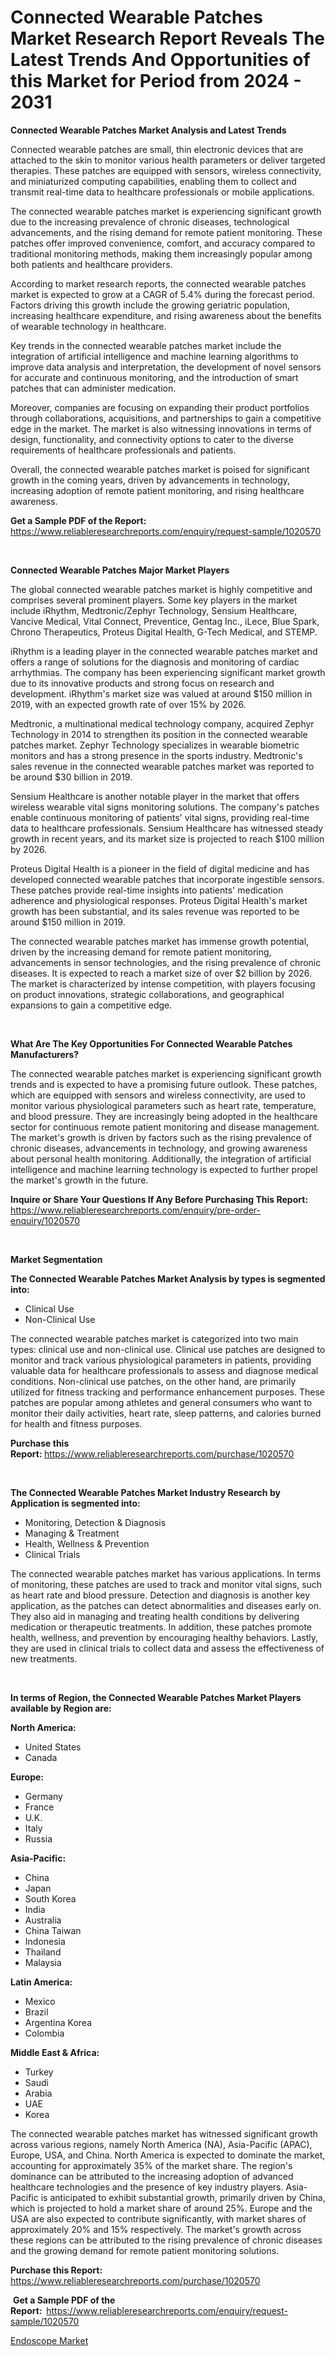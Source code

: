 <p><h1>Connected Wearable Patches Market Research Report Reveals The Latest Trends And Opportunities of this Market for Period from 2024 - 2031</h1></p><p><strong>Connected Wearable Patches Market Analysis and Latest Trends</strong></p>
<p><p>Connected wearable patches are small, thin electronic devices that are attached to the skin to monitor various health parameters or deliver targeted therapies. These patches are equipped with sensors, wireless connectivity, and miniaturized computing capabilities, enabling them to collect and transmit real-time data to healthcare professionals or mobile applications.</p><p>The connected wearable patches market is experiencing significant growth due to the increasing prevalence of chronic diseases, technological advancements, and the rising demand for remote patient monitoring. These patches offer improved convenience, comfort, and accuracy compared to traditional monitoring methods, making them increasingly popular among both patients and healthcare providers.</p><p>According to market research reports, the connected wearable patches market is expected to grow at a CAGR of 5.4% during the forecast period. Factors driving this growth include the growing geriatric population, increasing healthcare expenditure, and rising awareness about the benefits of wearable technology in healthcare.</p><p>Key trends in the connected wearable patches market include the integration of artificial intelligence and machine learning algorithms to improve data analysis and interpretation, the development of novel sensors for accurate and continuous monitoring, and the introduction of smart patches that can administer medication.</p><p>Moreover, companies are focusing on expanding their product portfolios through collaborations, acquisitions, and partnerships to gain a competitive edge in the market. The market is also witnessing innovations in terms of design, functionality, and connectivity options to cater to the diverse requirements of healthcare professionals and patients.</p><p>Overall, the connected wearable patches market is poised for significant growth in the coming years, driven by advancements in technology, increasing adoption of remote patient monitoring, and rising healthcare awareness.</p></p>
<p><strong>Get a Sample PDF of the Report:&nbsp;</strong> <a href="https://www.reliableresearchreports.com/enquiry/request-sample/1020570">https://www.reliableresearchreports.com/enquiry/request-sample/1020570</a></p>
<p>&nbsp;</p>
<p><strong>Connected Wearable Patches Major Market Players</strong></p>
<p><p>The global connected wearable patches market is highly competitive and comprises several prominent players. Some key players in the market include iRhythm, Medtronic/Zephyr Technology, Sensium Healthcare, Vancive Medical, Vital Connect, Preventice, Gentag Inc., iLece, Blue Spark, Chrono Therapeutics, Proteus Digital Health, G-Tech Medical, and STEMP.</p><p>iRhythm is a leading player in the connected wearable patches market and offers a range of solutions for the diagnosis and monitoring of cardiac arrhythmias. The company has been experiencing significant market growth due to its innovative products and strong focus on research and development. iRhythm's market size was valued at around $150 million in 2019, with an expected growth rate of over 15% by 2026.</p><p>Medtronic, a multinational medical technology company, acquired Zephyr Technology in 2014 to strengthen its position in the connected wearable patches market. Zephyr Technology specializes in wearable biometric monitors and has a strong presence in the sports industry. Medtronic's sales revenue in the connected wearable patches market was reported to be around $30 billion in 2019.</p><p>Sensium Healthcare is another notable player in the market that offers wireless wearable vital signs monitoring solutions. The company's patches enable continuous monitoring of patients' vital signs, providing real-time data to healthcare professionals. Sensium Healthcare has witnessed steady growth in recent years, and its market size is projected to reach $100 million by 2026.</p><p>Proteus Digital Health is a pioneer in the field of digital medicine and has developed connected wearable patches that incorporate ingestible sensors. These patches provide real-time insights into patients' medication adherence and physiological responses. Proteus Digital Health's market growth has been substantial, and its sales revenue was reported to be around $150 million in 2019.</p><p>The connected wearable patches market has immense growth potential, driven by the increasing demand for remote patient monitoring, advancements in sensor technologies, and the rising prevalence of chronic diseases. It is expected to reach a market size of over $2 billion by 2026. The market is characterized by intense competition, with players focusing on product innovations, strategic collaborations, and geographical expansions to gain a competitive edge.</p></p>
<p>&nbsp;</p>
<p><strong>What Are The Key Opportunities For Connected Wearable Patches Manufacturers?</strong></p>
<p><p>The connected wearable patches market is experiencing significant growth trends and is expected to have a promising future outlook. These patches, which are equipped with sensors and wireless connectivity, are used to monitor various physiological parameters such as heart rate, temperature, and blood pressure. They are increasingly being adopted in the healthcare sector for continuous remote patient monitoring and disease management. The market's growth is driven by factors such as the rising prevalence of chronic diseases, advancements in technology, and growing awareness about personal health monitoring. Additionally, the integration of artificial intelligence and machine learning technology is expected to further propel the market's growth in the future.</p></p>
<p><strong>Inquire or Share Your Questions If Any Before Purchasing This Report:</strong> <a href="https://www.reliableresearchreports.com/enquiry/pre-order-enquiry/1020570">https://www.reliableresearchreports.com/enquiry/pre-order-enquiry/1020570</a></p>
<p>&nbsp;</p>
<p><strong>Market Segmentation</strong></p>
<p><strong>The Connected Wearable Patches Market Analysis by types is segmented into:</strong></p>
<p><ul><li>Clinical Use</li><li>Non-Clinical Use</li></ul></p>
<p><p>The connected wearable patches market is categorized into two main types: clinical use and non-clinical use. Clinical use patches are designed to monitor and track various physiological parameters in patients, providing valuable data for healthcare professionals to assess and diagnose medical conditions. Non-clinical use patches, on the other hand, are primarily utilized for fitness tracking and performance enhancement purposes. These patches are popular among athletes and general consumers who want to monitor their daily activities, heart rate, sleep patterns, and calories burned for health and fitness purposes.</p></p>
<p><strong>Purchase this Report:&nbsp;</strong><a href="https://www.reliableresearchreports.com/purchase/1020570">https://www.reliableresearchreports.com/purchase/1020570</a></p>
<p>&nbsp;</p>
<p><strong>The Connected Wearable Patches Market Industry Research by Application is segmented into:</strong></p>
<p><ul><li>Monitoring, Detection & Diagnosis</li><li>Managing & Treatment</li><li>Health, Wellness & Prevention</li><li>Clinical Trials</li></ul></p>
<p><p>The connected wearable patches market has various applications. In terms of monitoring, these patches are used to track and monitor vital signs, such as heart rate and blood pressure. Detection and diagnosis is another key application, as the patches can detect abnormalities and diseases early on. They also aid in managing and treating health conditions by delivering medication or therapeutic treatments. In addition, these patches promote health, wellness, and prevention by encouraging healthy behaviors. Lastly, they are used in clinical trials to collect data and assess the effectiveness of new treatments.</p></p>
<p>&nbsp;</p>
<p><strong>In terms of Region, the Connected Wearable Patches Market Players available by Region are:</strong></p>
<p>
    <p> <strong> North America: </strong>
        <ul>
            <li>United States</li>
            <li>Canada</li>
        </ul>
        </p> 
    <p> <strong> Europe: </strong>
        <ul>
            <li>Germany</li>
            <li>France</li>
            <li>U.K.</li>
            <li>Italy</li>
            <li>Russia</li>
        </ul>
        </p> 
    <p> <strong> Asia-Pacific: </strong>
        <ul>
            <li>China</li>
            <li>Japan</li>
            <li>South Korea</li>
            <li>India</li>
            <li>Australia</li>
            <li>China Taiwan</li>
            <li>Indonesia</li>
            <li>Thailand</li>
            <li>Malaysia</li>
        </ul>
        </p> 
    <p> <strong> Latin America: </strong>
        <ul>
            <li>Mexico</li>
            <li>Brazil</li>
            <li>Argentina Korea</li>
            <li>Colombia</li>
        </ul>
        </p> 
    <p> <strong> Middle East & Africa: </strong>
        <ul>
            <li>Turkey</li>
            <li>Saudi</li>
            <li>Arabia</li>
            <li>UAE</li>
            <li>Korea</li>
        </ul>
    </p>
    </p>
<p><p>The connected wearable patches market has witnessed significant growth across various regions, namely North America (NA), Asia-Pacific (APAC), Europe, USA, and China. North America is expected to dominate the market, accounting for approximately 35% of the market share. The region's dominance can be attributed to the increasing adoption of advanced healthcare technologies and the presence of key industry players. Asia-Pacific is anticipated to exhibit substantial growth, primarily driven by China, which is projected to hold a market share of around 25%. Europe and the USA are also expected to contribute significantly, with market shares of approximately 20% and 15% respectively. The market's growth across these regions can be attributed to the rising prevalence of chronic diseases and the growing demand for remote patient monitoring solutions.</p></p>
<p><strong>Purchase this Report: </strong><a href="https://www.reliableresearchreports.com/purchase/1020570">https://www.reliableresearchreports.com/purchase/1020570</a></p>
<p>&nbsp;<strong>Get a Sample PDF of the Report:&nbsp;&nbsp;</strong><a href="https://www.reliableresearchreports.com/enquiry/request-sample/1020570">https://www.reliableresearchreports.com/enquiry/request-sample/1020570</a></p>
<p><strong></strong></p>
<p><p><a href="https://github.com/ChiragRp1/Market-Research-Report-List-2/blob/main/endoscope-market.md">Endoscope Market</a></p></p>